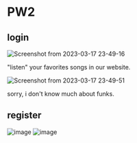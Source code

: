 # PW2

## login
![Screenshot from 2023-03-17 23-49-16](https://user-images.githubusercontent.com/68453992/226080450-d6f8825e-9e58-4091-90d9-42e2a6eed364.png)

"listen" your favorites songs in our website.

![Screenshot from 2023-03-17 23-49-51](https://user-images.githubusercontent.com/68453992/226080491-a1a670e1-6f0b-4a67-a243-bb0ee855f256.png)

sorry, i don't know much about funks.

## register
![image](https://github.com/TheBrunno/PW2/assets/68453992/4f6637fd-3b44-4a98-8347-626a156b8cee)
![image](https://github.com/TheBrunno/PW2/assets/68453992/774ad2f2-6dd6-42df-ac36-c03932753bb0)
